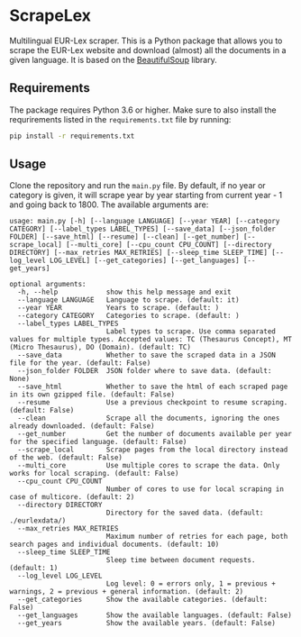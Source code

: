 # ScrapeLex
Multilingual EUR-Lex scraper. This is a Python package that allows you to scrape the EUR-Lex website and download (almost) all the documents in a given language. It is based on the [BeautifulSoup](https://www.crummy.com/software/BeautifulSoup/) library.

## Requirements

The package requires Python 3.6 or higher. Make sure to also install the requrirements listed in the `requirements.txt` file by running:

```bash
pip install -r requirements.txt
```

## Usage

Clone the repository and run the `main.py` file. By default, if no year or category is given, it will scrape year by year starting from current year - 1 and going back to 1800. The available arguments are:

```
usage: main.py [-h] [--language LANGUAGE] [--year YEAR] [--category CATEGORY] [--label_types LABEL_TYPES] [--save_data] [--json_folder FOLDER] [--save_html] [--resume] [--clean] [--get_number] [--scrape_local] [--multi_core] [--cpu_count CPU_COUNT] [--directory DIRECTORY] [--max_retries MAX_RETRIES] [--sleep_time SLEEP_TIME] [--log_level LOG_LEVEL] [--get_categories] [--get_languages] [--get_years]

optional arguments:
  -h, --help            show this help message and exit
  --language LANGUAGE   Language to scrape. (default: it)
  --year YEAR           Years to scrape. (default: )
  --category CATEGORY   Categories to scrape. (default: )
  --label_types LABEL_TYPES
                        Label types to scrape. Use comma separated values for multiple types. Accepted values: TC (Thesaurus Concept), MT (Micro Thesaurus), DO (Domain). (default: TC)
  --save_data           Whether to save the scraped data in a JSON file for the year. (default: False)
  --json_folder FOLDER  JSON folder where to save data. (default: None)
  --save_html           Whether to save the html of each scraped page in its own gzipped file. (default: False)
  --resume              Use a previous checkpoint to resume scraping. (default: False)
  --clean               Scrape all the documents, ignoring the ones already downloaded. (default: False)
  --get_number          Get the number of documents available per year for the specified language. (default: False)
  --scrape_local        Scrape pages from the local directory instead of the web. (default: False)
  --multi_core          Use multiple cores to scrape the data. Only works for local scraping. (default: False)
  --cpu_count CPU_COUNT
                        Number of cores to use for local scraping in case of multicore. (default: 2)
  --directory DIRECTORY
                        Directory for the saved data. (default: ./eurlexdata/)
  --max_retries MAX_RETRIES
                        Maximum number of retries for each page, both search pages and individual documents. (default: 10)
  --sleep_time SLEEP_TIME
                        Sleep time between document requests. (default: 1)
  --log_level LOG_LEVEL
                        Log level: 0 = errors only, 1 = previous + warnings, 2 = previous + general information. (default: 2)
  --get_categories      Show the available categories. (default: False)
  --get_languages       Show the available languages. (default: False)
  --get_years           Show the available years. (default: False)
```
